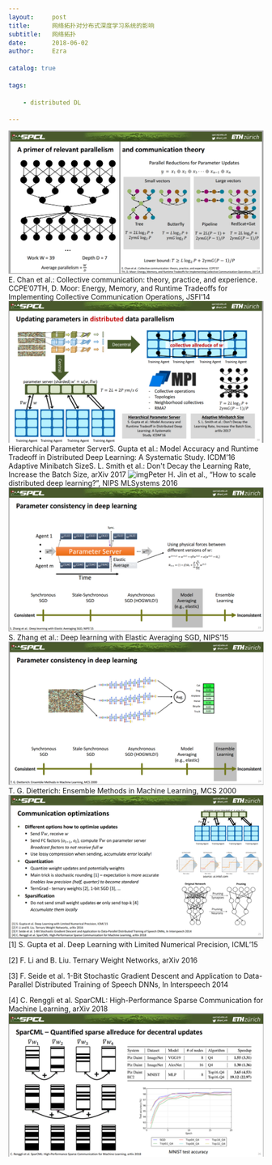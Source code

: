 ```yaml
---
layout:     post
title:      网络拓扑对分布式深度学习系统的影响
subtitle:   网络拓扑
date:       2018-06-02
author:     Ezra

catalog: true

tags:

    - distributed DL

---
```


![img](https://github.com/ezraxe/ezraxe.github.io/raw/master/img/Image(32).png)E. Chan et al.: Collective communication: theory, practice, and experience. CCPE’07TH, D. Moor: Energy, Memory, and Runtime Tradeoffs for Implementing Collective Communication Operations, JSFI’14![img](https://github.com/ezraxe/ezraxe.github.io/raw/master/img/Image(33).png) Hierarchical Parameter ServerS. Gupta et al.: Model Accuracy and Runtime Tradeoff in Distributed Deep Learning: A Systematic Study. ICDM’16 Adaptive Minibatch SizeS. L. Smith et al.: Don't Decay the Learning Rate, Increase the Batch Size, arXiv 2017 ![img](file:///C:/Users/Ezra/AppData/Local/Temp/enhtmlclip/Image(34).png)Peter H. Jin et al., “How to scale distributed deep learning?”, NIPS MLSystems 2016![img](https://github.com/ezraxe/ezraxe.github.io/raw/master/img/Image(35).png)S. Zhang et al.: Deep learning with Elastic Averaging SGD, NIPS’15 ![img](https://github.com/ezraxe/ezraxe.github.io/raw/master/img/Image(36).png)T. G. Dietterich: Ensemble Methods in Machine Learning, MCS 2000 ![img](https://github.com/ezraxe/ezraxe.github.io/raw/master/img/Image(37).png)[1] S. Gupta et al. Deep Learning with Limited Numerical Precision, ICML’15

[2] F. Li and B. Liu. Ternary Weight Networks, arXiv 2016

[3] F. Seide et al. 1-Bit Stochastic Gradient Descent and Application to Data-Parallel Distributed Training of Speech DNNs, In Interspeech 2014

[4] C. Renggli et al. SparCML: High-Performance Sparse Communication for Machine Learning, arXiv 2018 ![img](https://github.com/ezraxe/ezraxe.github.io/raw/master/img/Image(38).png)    